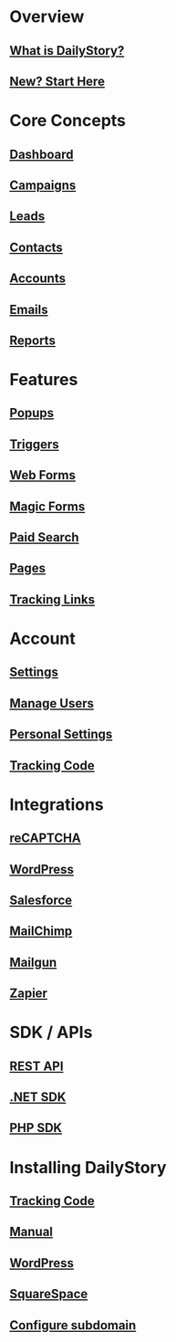 ﻿# Overview
## [What is DailyStory?](/)
## [New? Start Here](/quickstart)

# Core Concepts
## [Dashboard](/dashboard/)
## [Campaigns](/campaigns/)
## [Leads](/leads/)
## [Contacts](/contacts/)
## [Accounts](/accounts/)
## [Emails](/emails/)
## [Reports](/reports/)

# Features
## [Popups](/acquisition/popups/)
## [Triggers](/acquisition/triggers/)
## [Web Forms](/acquisition/web-forms/)
## [Magic Forms](/acquisition/magic-forms/)
## [Paid Search](/acquisition/paid-search/)
## [Pages](/features/pages)
## [Tracking Links](/link-tracking/)

# Account
## [Settings](/account/settings)
## [Manage Users](/account/manage-users)
## [Personal Settings](/account/personal-settings)
## [Tracking Code](/install)

# Integrations
## [reCAPTCHA](/integrations/recaptcha)
## [WordPress](/integrations/wordpress)
## [Salesforce](/integrations/salesforce)
## [MailChimp](/integrations/mailchimp)
## [Mailgun](/integrations/mailgun)
## [Zapier](/integrations/zapier/)

# SDK / APIs
## [REST API](/api/)
## [.NET SDK](/sdk/dotnet)
## [PHP SDK](/sdk/php)

# Installing DailyStory
## [Tracking Code](/install)
## [Manual](/install/manual)
## [WordPress](/install/wordpress)
## [SquareSpace](/install/squarespace)
## [Configure subdomain](/install/subdomain)
